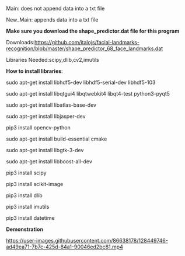 Main: does not append data into a txt file


New_Main: appends data into a txt file




**Make sure you download the shape_predictor.dat file for this program**

Downloads:https://github.com/italojs/facial-landmarks-recognition/blob/master/shape_predictor_68_face_landmarks.dat





Libraries Needed:scipy,dlib,cv2,imutils



**How to install libraries**:

sudo apt-get install libhdf5-dev libhdf5-serial-dev libhdf5-103

sudo apt-get install libqtgui4 libqtwebkit4 libqt4-test python3-pyqt5

sudo apt-get install libatlas-base-dev

sudo apt-get install libjasper-dev

pip3 install opencv-python

sudo apt-get install build-essential cmake

sudo apt-get install libgtk-3-dev

sudo apt-get install libboost-all-dev

pip3 install scipy

pip3 install scikit-image

pip3 install dlib

pip3 install imutils

pip3 install datetime




**Demonstration**


https://user-images.githubusercontent.com/86638178/128449746-ad49ea71-7b7c-425d-84a1-90046ed2bc81.mp4

